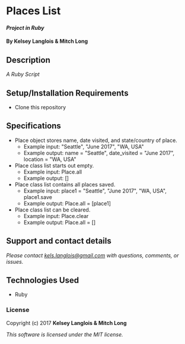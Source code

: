 # Places List

#### _Project in Ruby_

#### By Kelsey Langlois & Mitch Long

## Description

_A Ruby Script_

## Setup/Installation Requirements

* Clone this repository

## Specifications

* Place object stores name, date visited, and state/country of place.
  * Example input: "Seattle", "June 2017", "WA, USA"
  * Example output: name = "Seattle", date_visited = "June 2017", location = "WA, USA"
* Place class list starts out empty.
  * Example input: Place.all
  * Example output: []
* Place class list contains all places saved.
  * Example input: place1 = "Seattle", "June 2017", "WA, USA", place1.save
  * Example output: Place.all = [place1]
* Place class list can be cleared.
  * Example input: Place.clear
  * Example output: Place.all = []

## Support and contact details

_Please contact [kels.langlois@gmail.com](mailto:kels.langlois@gmail.com) with questions, comments, or issues._

## Technologies Used

* Ruby

### License

Copyright (c) 2017 **Kelsey Langlois & Mitch Long**

*This software is licensed under the MIT license.*
